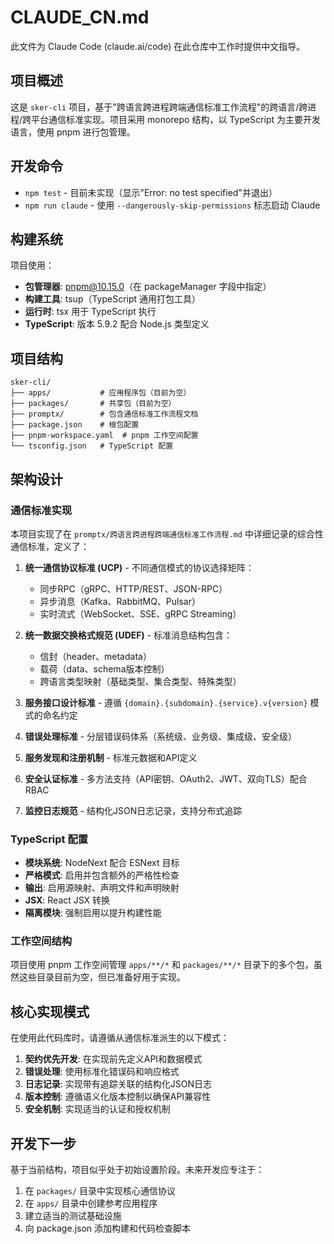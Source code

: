 # CLAUDE_CN.md

此文件为 Claude Code (claude.ai/code) 在此仓库中工作时提供中文指导。

## 项目概述

这是 `sker-cli` 项目，基于"跨语言跨进程跨端通信标准工作流程"的跨语言/跨进程/跨平台通信标准实现。项目采用 monorepo 结构，以 TypeScript 为主要开发语言，使用 pnpm 进行包管理。

## 开发命令

- `npm test` - 目前未实现（显示"Error: no test specified"并退出）
- `npm run claude` - 使用 `--dangerously-skip-permissions` 标志启动 Claude

## 构建系统

项目使用：
- **包管理器**: pnpm@10.15.0（在 packageManager 字段中指定）
- **构建工具**: tsup（TypeScript 通用打包工具）
- **运行时**: tsx 用于 TypeScript 执行
- **TypeScript**: 版本 5.9.2 配合 Node.js 类型定义

## 项目结构

```
sker-cli/
├── apps/           # 应用程序包（目前为空）
├── packages/       # 共享包（目前为空）
├── promptx/        # 包含通信标准工作流程文档
├── package.json    # 根包配置
├── pnpm-workspace.yaml  # pnpm 工作空间配置
└── tsconfig.json   # TypeScript 配置
```

## 架构设计

### 通信标准实现

本项目实现了在 `promptx/跨语言跨进程跨端通信标准工作流程.md` 中详细记录的综合性通信标准，定义了：

1. **统一通信协议标准 (UCP)** - 不同通信模式的协议选择矩阵：
   - 同步RPC（gRPC、HTTP/REST、JSON-RPC）
   - 异步消息（Kafka、RabbitMQ、Pulsar）
   - 实时流式（WebSocket、SSE、gRPC Streaming）

2. **统一数据交换格式规范 (UDEF)** - 标准消息结构包含：
   - 信封（header、metadata）
   - 载荷（data、schema版本控制）
   - 跨语言类型映射（基础类型、集合类型、特殊类型）

3. **服务接口设计标准** - 遵循 `{domain}.{subdomain}.{service}.v{version}` 模式的命名约定

4. **错误处理标准** - 分层错误码体系（系统级、业务级、集成级、安全级）

5. **服务发现和注册机制** - 标准元数据和API定义

6. **安全认证标准** - 多方法支持（API密钥、OAuth2、JWT、双向TLS）配合RBAC

7. **监控日志规范** - 结构化JSON日志记录，支持分布式追踪

### TypeScript 配置

- **模块系统**: NodeNext 配合 ESNext 目标
- **严格模式**: 启用并包含额外的严格性检查
- **输出**: 启用源映射、声明文件和声明映射
- **JSX**: React JSX 转换
- **隔离模块**: 强制启用以提升构建性能

### 工作空间结构

项目使用 pnpm 工作空间管理 `apps/**/*` 和 `packages/**/*` 目录下的多个包，虽然这些目录目前为空，但已准备好用于实现。

## 核心实现模式

在使用此代码库时，请遵循从通信标准派生的以下模式：

1. **契约优先开发**: 在实现前先定义API和数据模式
2. **错误处理**: 使用标准化错误码和响应格式
3. **日志记录**: 实现带有追踪关联的结构化JSON日志
4. **版本控制**: 遵循语义化版本控制以确保API兼容性
5. **安全机制**: 实现适当的认证和授权机制

## 开发下一步

基于当前结构，项目似乎处于初始设置阶段。未来开发应专注于：

1. 在 `packages/` 目录中实现核心通信协议
2. 在 `apps/` 目录中创建参考应用程序
3. 建立适当的测试基础设施
4. 向 package.json 添加构建和代码检查脚本